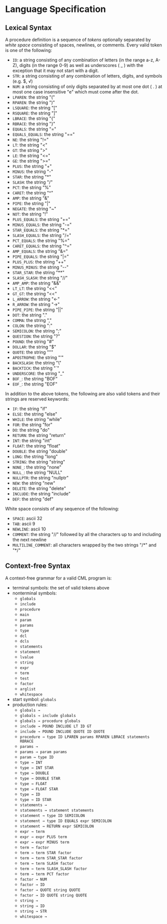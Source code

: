 # Language Specification

## Lexical Syntax

A procedure definition is a sequence of *tokens* optionally separated by *white space* consisting of spaces, newlines, or comments. Every valid token is one of the following:

 * `ID`: a string consisting of any combination of letters (in the range a-z, A-Z), digits (in the range 0-9) as well as underscores ( _ ) with the exception that it may not start with a digit.
 * `STR`: a string consisting of any combination of letters, digits, and symbols (e.g. $, √)
 * `NUM`: a string consisting of only digits separated by at most one dot ( . ) at most one case insensitive "e" which must come after the dot.
 * `LPAREN`: the string "("
 * `RPAREN`: the string ")"
 * `LSQUARE`: the string "["
 * `RSQUARE`: the string "]"
 * `LBRACE`: the string "{"
 * `RBRACE`: the string "}"
 * `EQUALS`: the string "="
 * `EQUALS_EQUALS`: the string "=="
 * `NE`: the string "!="
 * `LT`: the string "<"
 * `GT`: the string ">"
 * `LE`: the string "<="
 * `GE`: the string ">="
 * `PLUS`: the string "+"
 * `MINUS`: the string "-"
 * `STAR`: the string "*"
 * `SLASH`: the string "/"
 * `PCT`: the string "%"
 * `CARET`: the string "^"
 * `AMP`: the string "&"
 * `PIPE`: the string "|"
 * `NEGATE`: the string "~"
 * `NOT`: the string "!"
 * `PLUS_EQUALS`: the string "+="
 * `MINUS_EQUALS`: the string "-="
 * `STAR_EQUALS`: the string "*="
 * `SLASH_EQUALS`: the string "/="
 * `PCT_EQUALS`: the string "%="
 * `CARET_EQUALS`: the string "^="
 * `AMP_EQUALS`: the string "&="
 * `PIPE_EQUALS`: the string "|="
 * `PLUS_PLUS`: the string "++"
 * `MINUS_MINUS`: the string "--"
 * `STAR_STAR`: the string "**"
 * `SLASH_SLASH`: the string "//"
 * `AMP_AMP`: the string "&&"
 * `LT_LT`: the string "<<"
 * `GT_GT`: the string "<<"
 * `L_ARROW`: the string "<-"
 * `R_ARROW`: the string "->"
 * `PIPE_PIPE`: the string "||"
 * `DOT`: the string "."
 * `COMMA`: the string ","
 * `COLON`: the string ":"
 * `SEMICOLON`: the string ";"
 * `QUESTION`: the string "?"
 * `POUND`: the string "#"
 * `DOLLAR`: the string "$"
 * `QUOTE`: the string """
 * `APOSTROPHE`: the string "'"
 * `BACKSLASH`: the string "\\"
 * `BACKTICK`: the string "`"
 * `UNDERSCORE`: the string "_"
 * `BOF_`: the string "BOF"
 * `EOF_`: the string "EOF"

In addition to the above tokens, the following are also valid tokens and their strings are reserved keywords:

 * `IF`: the string "if"
 * `ELSE`: the string "else"
 * `WHILE`: the string "while"
 * `FOR`: the string "for"
 * `DO`: the string "do"
 * `RETURN`: the string "return"
 * `INT`: the string "int"
 * `FLOAT`: the string "float"
 * `DOUBLE`: the string "double"
 * `LONG`: the string "long"
 * `STRING`: the string "string"
 * `NONE_`: the string "none"
 * `NULL_`: the string "NULL"
 * `NULLPTR`: the string "nullptr"
 * `NEW`: the string "new"
 * `DELETE`: the string "delete"
 * `INCLUDE`: the string "include"
 * `DEF`: the string "def"

White space consists of any sequence of the following:

 * `SPACE`: ascii 32
 * `TAB`: ascii 9
 * `NEWLINE`: ascii 10
 * `COMMENT`: the string "//" followed by all the characters up to and including the next newline
 * `MULTILINE_COMMENT`: all characters wrapped by the two strings "/\*" and "\*/"

## Context-free Syntax

A context-free grammar for a valid CML program is:

 * terminal symbols: the set of valid tokens above
 * nonterminal symbols:
   * `globals`
   * `include`
   * `procedure`
   * `main`
   * `param`
   * `params`
   * `type`
   * `dcl`
   * `dcls`
   * `statements`
   * `statement`
   * `lvalue`
   * `string`
   * `expr`
   * `term`
   * `test`
   * `factor`
   * `arglist`
   * `whitespace`
 * start symbol: `globals`
 * production rules:
   * `globals → `
   * `globals → include globals`
   * `globals → procedure globals`
   * `include → POUND INCLUDE LT ID GT`
   * `include → POUND INCLUDE QUOTE ID QUOTE`
   * `procedure → type ID LPAREN params RPAREN LBRACE statements RBRACE`
   * `params → `
   * `params → param params`
   * `param → type ID`
   * `type → INT`
   * `type → INT STAR`
   * `type → DOUBLE`
   * `type → DOUBLE STAR`
   * `type → FLOAT`
   * `type → FLOAT STAR`
   * `type → ID`
   * `type → ID STAR`
   * `statements → `
   * `statements → statement statements`
   * `statement → type ID SEMICOLON`
   * `statement → type ID EQUALS expr SEMICOLON`
   * `statement → RETURN expr SEMICOLON`
   * `expr → term`
   * `expr → expr PLUS term`
   * `expr → expr MINUS term`
   * `term → factor`
   * `term → term STAR factor`
   * `term → term STAR_STAR factor`
   * `term → term SLASH factor`
   * `term → term SLASH_SLASH factor`
   * `term → term PCT factor`
   * `factor → NUM`
   * `factor → ID`
   * `factor → QUOTE string QUOTE`
   * `factor → ID QUOTE string QUOTE`
   * `string → `
   * `string → ID`
   * `string → STR`
   * `whitespace → `
